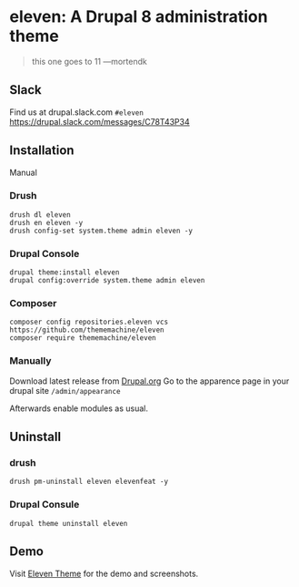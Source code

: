 # eleven: A Drupal 8 administration theme

> this one goes to 11 —mortendk

## Slack 
Find us at drupal.slack.com `#eleven`
https://drupal.slack.com/messages/C78T43P34

## Installation
Manual


### Drush
```
drush dl eleven
drush en eleven -y
drush config-set system.theme admin eleven -y
```

### Drupal Console
```
drupal theme:install eleven
drupal config:override system.theme admin eleven
```

### Composer
```
composer config repositories.eleven vcs https://github.com/thememachine/eleven
composer require thememachine/eleven
```

### Manually
Download latest release from  [Drupal.org](https://www.drupal.org/project/eleven)
Go to the apparence page in your drupal site `/admin/appearance` 

Afterwards enable modules as usual.

## Uninstall

### drush 
```
drush pm-uninstall eleven elevenfeat -y
```

### Drupal Consule
```
drupal theme uninstall eleven
````
## Demo

Visit [Eleven Theme](http://eleventheme.com/) for the demo and screenshots.
